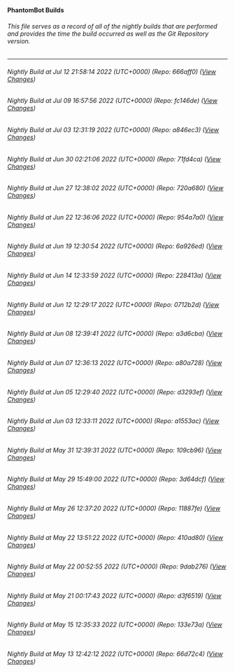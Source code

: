 **PhantomBot Builds**

###### This file serves as a record of all of the nightly builds that are performed and provides the time the build occurred as well as the Git Repository version.
-------------------------------------------------------------------------------------------------------------
###### Nightly Build at Jul 12 21:58:14 2022 (UTC+0000) (Repo: 666aff0) ([View Changes](https://github.com/PhantomBot/PhantomBot/compare/fc146de...666aff0))
###### Nightly Build at Jul 09 16:57:56 2022 (UTC+0000) (Repo: fc146de) ([View Changes](https://github.com/PhantomBot/PhantomBot/compare/a846ec3...fc146de))
###### Nightly Build at Jul 03 12:31:19 2022 (UTC+0000) (Repo: a846ec3) ([View Changes](https://github.com/PhantomBot/PhantomBot/compare/71fd4ca...a846ec3))
###### Nightly Build at Jun 30 02:21:06 2022 (UTC+0000) (Repo: 71fd4ca) ([View Changes](https://github.com/PhantomBot/PhantomBot/compare/720a680...71fd4ca))
###### Nightly Build at Jun 27 12:38:02 2022 (UTC+0000) (Repo: 720a680) ([View Changes](https://github.com/PhantomBot/PhantomBot/compare/954a7a0...720a680))
###### Nightly Build at Jun 22 12:36:06 2022 (UTC+0000) (Repo: 954a7a0) ([View Changes](https://github.com/PhantomBot/PhantomBot/compare/6a926ed...954a7a0))
###### Nightly Build at Jun 19 12:30:54 2022 (UTC+0000) (Repo: 6a926ed) ([View Changes](https://github.com/PhantomBot/PhantomBot/compare/228413a...6a926ed))
###### Nightly Build at Jun 14 12:33:59 2022 (UTC+0000) (Repo: 228413a) ([View Changes](https://github.com/PhantomBot/PhantomBot/compare/0712b2d...228413a))
###### Nightly Build at Jun 12 12:29:17 2022 (UTC+0000) (Repo: 0712b2d) ([View Changes](https://github.com/PhantomBot/PhantomBot/compare/a3d6cba...0712b2d))
###### Nightly Build at Jun 08 12:39:41 2022 (UTC+0000) (Repo: a3d6cba) ([View Changes](https://github.com/PhantomBot/PhantomBot/compare/a80a728...a3d6cba))
###### Nightly Build at Jun 07 12:36:13 2022 (UTC+0000) (Repo: a80a728) ([View Changes](https://github.com/PhantomBot/PhantomBot/compare/d3293ef...a80a728))
###### Nightly Build at Jun 05 12:29:40 2022 (UTC+0000) (Repo: d3293ef) ([View Changes](https://github.com/PhantomBot/PhantomBot/compare/a1553ac...d3293ef))
###### Nightly Build at Jun 03 12:33:11 2022 (UTC+0000) (Repo: a1553ac) ([View Changes](https://github.com/PhantomBot/PhantomBot/compare/109cb96...a1553ac))
###### Nightly Build at May 31 12:39:31 2022 (UTC+0000) (Repo: 109cb96) ([View Changes](https://github.com/PhantomBot/PhantomBot/compare/3d64dcf...109cb96))
###### Nightly Build at May 29 15:49:00 2022 (UTC+0000) (Repo: 3d64dcf) ([View Changes](https://github.com/PhantomBot/PhantomBot/compare/11887fe...3d64dcf))
###### Nightly Build at May 26 12:37:20 2022 (UTC+0000) (Repo: 11887fe) ([View Changes](https://github.com/PhantomBot/PhantomBot/compare/410ad80...11887fe))
###### Nightly Build at May 22 13:51:22 2022 (UTC+0000) (Repo: 410ad80) ([View Changes](https://github.com/PhantomBot/PhantomBot/compare/9dab276...410ad80))
###### Nightly Build at May 22 00:52:55 2022 (UTC+0000) (Repo: 9dab276) ([View Changes](https://github.com/PhantomBot/PhantomBot/compare/d3f6519...9dab276))
###### Nightly Build at May 21 00:17:43 2022 (UTC+0000) (Repo: d3f6519) ([View Changes](https://github.com/PhantomBot/PhantomBot/compare/133e73a...d3f6519))
###### Nightly Build at May 15 12:35:33 2022 (UTC+0000) (Repo: 133e73a) ([View Changes](https://github.com/PhantomBot/PhantomBot/compare/66d72c4...133e73a))
###### Nightly Build at May 13 12:42:12 2022 (UTC+0000) (Repo: 66d72c4) ([View Changes](https://github.com/PhantomBot/PhantomBot/compare/0d871e3...66d72c4))

